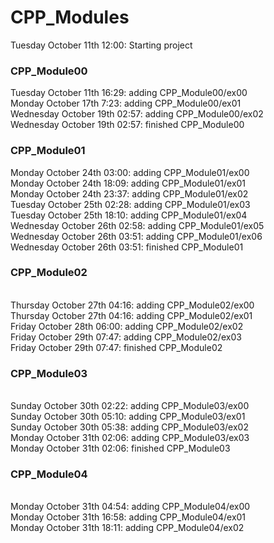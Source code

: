 # CPP_Modules
Tuesday October 11th 12:00: Starting project
### CPP_Module00
Tuesday October 11th 16:29: adding CPP_Module00/ex00
<br />Monday October 17th 7:23: adding CPP_Module00/ex01
<br />Wednesday October 19th 02:57: adding CPP_Module00/ex02
<br />Wednesday October 19th 02:57: finished CPP_Module00
### CPP_Module01
Monday October 24th 03:00: adding CPP_Module01/ex00
<br />Monday October 24th 18:09: adding CPP_Module01/ex01
<br />Monday October 24th 23:37: adding CPP_Module01/ex02
<br />Tuesday October 25th 02:28: adding CPP_Module01/ex03
<br />Tuesday October 25th 18:10: adding CPP_Module01/ex04
<br />Wednesday October 26th 02:58: adding CPP_Module01/ex05
<br />Wednesday October 26th 03:51: adding CPP_Module01/ex06
<br />Wednesday October 26th 03:51: finished CPP_Module01
### CPP_Module02
<br />Thursday October 27th 04:16: adding CPP_Module02/ex00
<br />Thursday October 27th 04:16: adding CPP_Module02/ex01
<br />Friday October 28th 06:00: adding CPP_Module02/ex02
<br />Friday October 29th 07:47: adding CPP_Module02/ex03
<br />Friday October 29th 07:47: finished CPP_Module02
### CPP_Module03
<br />Sunday October 30th 02:22: adding CPP_Module03/ex00
<br />Sunday October 30th 05:10: adding CPP_Module03/ex01
<br />Sunday October 30th 05:38: adding CPP_Module03/ex02
<br />Monday October 31th 02:06: adding CPP_Module03/ex03
<br />Monday October 31th 02:06: finished CPP_Module03
### CPP_Module04
<br />Monday October 31th 04:54: adding CPP_Module04/ex00
<br />Monday October 31th 16:58: adding CPP_Module04/ex01
<br />Monday October 31th 18:11: adding CPP_Module04/ex02
